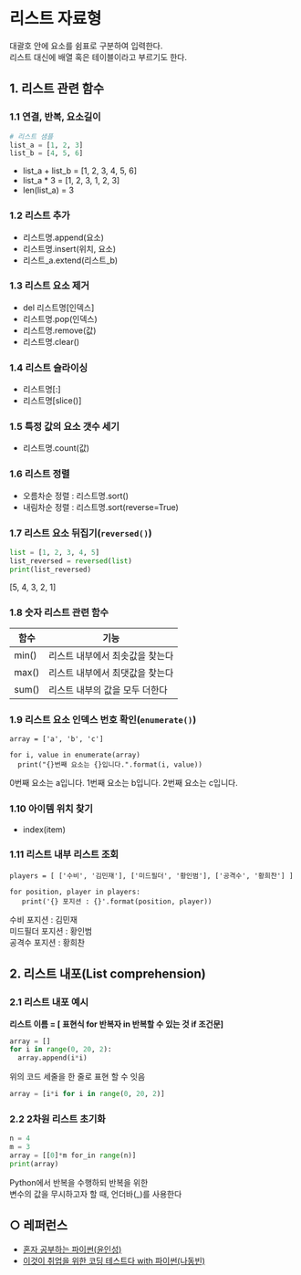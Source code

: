 리스트 자료형
===

대괄호 안에 요소를 쉼표로 구분하여 입력한다.   
리스트 대신에 배열 혹은 테이블이라고 부르기도 한다. 
   
## 1. 리스트 관련 함수
### 1.1 연결, 반복, 요소길이
```python
# 리스트 샘플
list_a = [1, 2, 3]
list_b = [4, 5, 6]
```
- list_a + list_b = [1, 2, 3, 4, 5, 6]
- list_a * 3 = [1, 2, 3, 1, 2, 3]
- len(list_a) = 3

### 1.2 리스트 추가
- 리스트명.append(요소)
- 리스트명.insert(위치, 요소)
- 리스트_a.extend(리스트_b)

### 1.3 리스트 요소 제거
- del 리스트명[인덱스]
- 리스트명.pop(인덱스)
- 리스트명.remove(값)
- 리스트명.clear()

### 1.4 리스트 슬라이싱
- 리스트명[:]
- 리스트명[slice()]

### 1.5 특정 값의 요소 갯수 세기
- 리스트명.count(값)

### 1.6 리스트 정렬
- 오름차순 정렬 : 리스트명.sort()
- 내림차순 정렬 : 리스트명.sort(reverse=True)

### 1.7 리스트 요소 뒤집기(`reversed()`)
```python
list = [1, 2, 3, 4, 5]
list_reversed = reversed(list)
print(list_reversed)
```
[5, 4, 3, 2, 1]


### 1.8 숫자 리스트 관련 함수
| 함수 | 기능 |
| -- | -- |
| min() | 리스트 내부에서 최솟값을 찾는다 |
| max() | 리스트 내부에서 최댓값을 찾는다 |
| sum() | 리스트 내부의 값을 모두 더한다 |

### 1.9 리스트 요소 인덱스 번호 확인(`enumerate()`)
```
array = ['a', 'b', 'c']

for i, value in enumerate(array)
  print("{}번째 요소는 {}입니다.".format(i, value))
```
0번째 요소는 a입니다.
1번째 요소는 b입니다.
2번째 요소는 c입니다.

### 1.10 아이템 위치 찾기
- index(item)

### 1.11 리스트 내부 리스트 조회
```
players = [ ['수비', '김민재'], ['미드필더', '황인범'], ['공격수', '황희찬'] ]

for position, player in players:
   print('{} 포지션 : {}'.format(position, player))
```

수비 포지션 : 김민재   
미드필더 포지션 : 황인범   
공격수 포지션 : 황희찬

## 2. 리스트 내포(List comprehension)
### 2.1 리스트 내포 예시
**리스트 이름 = [ 표현식 for 반복자 in 반복할 수 있는 것 if 조건문]**


```python
array = []
for i in range(0, 20, 2):
  array.append(i*i)
```

위의 코드 세줄을 한 줄로 표현 할 수 잇음
```python
array = [i*i for i in range(0, 20, 2)]
```

### 2.2 2차원 리스트 초기화
```python
n = 4
m = 3
array = [[0]*m for_in range(n)]
print(array)
```
Python에서 반복을 수행하되 반복을 위한   
변수의 값을 무시하고자 할 때, 언더바(_)를 사용한다


## ○ 레퍼런스
* [혼자 공부하는 파이썬(윤인성)](https://www.hanbit.co.kr/store/books/look.php?p_code=B2587075793)
* [이것이 취업을 위한 코딩 테스트다 with 파이썬(나동빈)](https://www.hanbit.co.kr/store/books/look.php?p_code=B8945183661)
